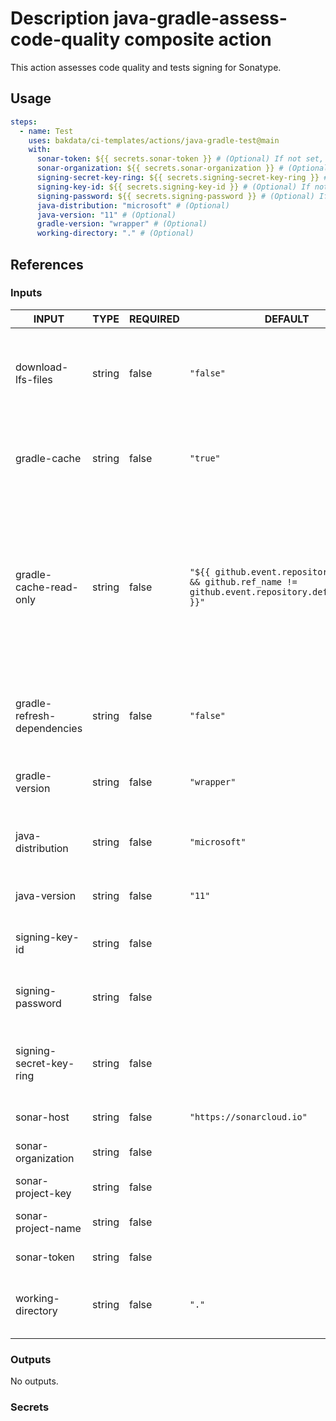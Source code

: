 # Description java-gradle-assess-code-quality composite action

This action assesses code quality and tests signing for Sonatype.

## Usage

```yaml
steps:
  - name: Test
    uses: bakdata/ci-templates/actions/java-gradle-test@main
    with:
      sonar-token: ${{ secrets.sonar-token }} # (Optional) If not set, code quality tests are skipped
      sonar-organization: ${{ secrets.sonar-organization }} # (Optional) If not set, code quality tests are skipped
      signing-secret-key-ring: ${{ secrets.signing-secret-key-ring }} # (Optional) If not set, signing for Sonatype is not tested
      signing-key-id: ${{ secrets.signing-key-id }} # (Optional) If not set, signing for Sonatype is not tested
      signing-password: ${{ secrets.signing-password }} # (Optional) If not set, signing for Sonatype is not tested
      java-distribution: "microsoft" # (Optional)
      java-version: "11" # (Optional)
      gradle-version: "wrapper" # (Optional)
      working-directory: "." # (Optional)
```

## References

### Inputs

<!-- AUTO-DOC-INPUT:START - Do not remove or modify this section -->

| INPUT                       | TYPE   | REQUIRED | DEFAULT                                                                                                 | DESCRIPTION                                                                                                                                                         |
| --------------------------- | ------ | -------- | ------------------------------------------------------------------------------------------------------- | ------------------------------------------------------------------------------------------------------------------------------------------------------------------- |
| download-lfs-files          | string | false    | `"false"`                                                                                               | Whether the Git checkout action should resolve LFS files or not. (Default is false)                                                                                 |
| gradle-cache                | string | false    | `"true"`                                                                                                | Whether Gradle caching is enabled or not. (Default is true)                                                                                                         |
| gradle-cache-read-only      | string | false    | `"${{ github.event.repository != null && github.ref_name != github.event.repository.default_branch }}"` | Whether Gradle caching should be read-only. By default this value is 'false' for workflows on the GitHub default branch and 'true' for workflows on other branches. |
| gradle-refresh-dependencies | string | false    | `"false"`                                                                                               | Whether Gradle should refresh dependencies. (Default is false)                                                                                                      |
| gradle-version              | string | false    | `"wrapper"`                                                                                             | Gradle version to be installed. (Default is wrapper)                                                                                                                |
| java-distribution           | string | false    | `"microsoft"`                                                                                           | Java distribution to be installed. (Default is microsoft)                                                                                                           |
| java-version                | string | false    | `"11"`                                                                                                  | Java version to be installed. (Default is 11)                                                                                                                       |
| signing-key-id              | string | false    |                                                                                                         | Key id for signing the Sonatype publication.                                                                                                                        |
| signing-password            | string | false    |                                                                                                         | Password for signing the Sonatype publication.                                                                                                                      |
| signing-secret-key-ring     | string | false    |                                                                                                         | Key ring (base64 encoded) for signing the Sonatype publication.                                                                                                     |
| sonar-host                  | string | false    | `"https://sonarcloud.io"`                                                                               | Host for Sonarqube.                                                                                                                                                 |
| sonar-organization          | string | false    |                                                                                                         | Organization for Sonarqube.                                                                                                                                         |
| sonar-project-key           | string | false    |                                                                                                         | Project key for Sonarqube.                                                                                                                                          |
| sonar-project-name          | string | false    |                                                                                                         | Project name for Sonarqube.                                                                                                                                         |
| sonar-token                 | string | false    |                                                                                                         | Token for Sonarqube.                                                                                                                                                |
| working-directory           | string | false    | `"."`                                                                                                   | Working directory of your Gradle artifacts. (Default is .)                                                                                                          |

<!-- AUTO-DOC-INPUT:END -->

### Outputs

<!-- AUTO-DOC-OUTPUT:START - Do not remove or modify this section -->

No outputs.

<!-- AUTO-DOC-OUTPUT:END -->

### Secrets
